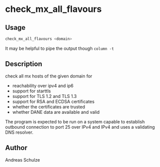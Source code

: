 # check_mx_all_flavours

## Usage

```sh
check_mx_all_flavours <domain>
```

It may be helpful to pipe the output though `column -t`

## Description

check all mx hosts of the given domain for

* reachability over ipv4 and ip6
* support for starttls
* support for TLS 1.2 and TLS 1.3
* support for RSA and ECDSA certificates
* whether the certificates are trusted
* whether DANE data are available and valid

The program is expected to be run on a system capable to establish
outbound connection to port 25 over IPv4 and IPv4 and uses a validating
DNS resolver.

## Author

Andreas Schulze
